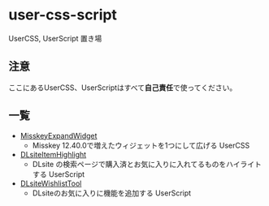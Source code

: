 # user-css-script

UserCSS, UserScript 置き場

## 注意

ここにあるUserCSS、UserScriptはすべて**自己責任**で使ってください。

## 一覧

- [MisskeyExpandWidget](https://github.com/kabo2468/user-css-script/tree/master/MisskeyExpandWidget)
  - Misskey 12.40.0で増えたウィジェットを1つにして広げる UserCSS
- [DLsiteItemHighlight](https://github.com/kabo2468/user-css-script/tree/master/DLsiteItemHighlight)
  - DLsite の検索ページで購入済とお気に入りに入れてるものをハイライトする UserScript
- [DLsiteWishlistTool](https://github.com/kabo2468/user-css-script/tree/master/DLsiteWishlistTool)
  - DLsiteのお気に入りに機能を追加する UserScript

